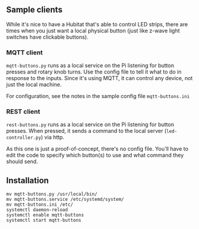 ## Sample clients

While it's nice to have a Hubitat that's able to control LED strips, there are times when you just want a local physical button (just like z-wave light switches have clickable buttons).

### MQTT client
`mqtt-buttons.py` runs as a local service on the Pi listening for button presses and rotary knob turns.  Use the config file to tell it what to do in response to the inputs.  Since it's using MQTT, it can control any device, not just the local machine.

For configuration, see the notes in the sample config file `mqtt-buttons.ini`

### REST client
`rest-buttons.py` runs as a local service on the Pi listening for button presses.  When pressed, it sends a command to the local server (`led-controller.py`) via http.

As this one is just a proof-of-concept, there's no config file. You'll have to edit the code to specify which button(s) to use and what command they should send.

## Installation
```
mv mqtt-buttons.py /usr/local/bin/
mv mqtt-buttons.service /etc/systemd/system/
mv mqtt-buttons.ini /etc/
systemctl daemon-reload
systemctl enable mqtt-buttons
systemctl start mqtt-buttons
```

